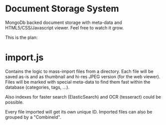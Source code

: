 Document Storage System
===

MongoDb backed document storage with meta-data and HTML5/CSS/Javascript viewer.
Feel free to watch it grow.

This is the plan:

import.js
===

Contains the logic to mass-import files from a directory. Each file will be saved as-is and as thumbnail and hi-res JPEG version (for the web viewer).
Files will be marked with special meta-data to find them fast within the database (categories, tags, ...).

Also indexes for faster search (ElasticSearch) and OCR (tesseract) could be possible.

Every file imported will get its own unique ID. Imported files can also be grouped by a "CombineId".
